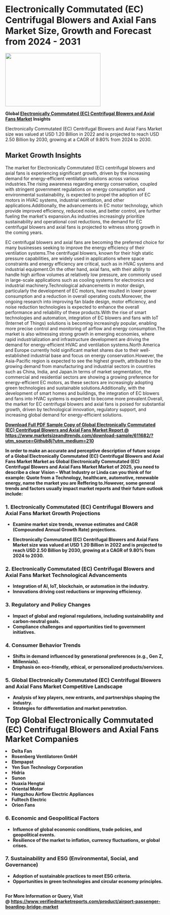 <H1>Electronically Commutated (EC) Centrifugal Blowers and Axial Fans Market Size, Growth and Forecast from 2024 - 2031</H1><img class="aligncenter size-medium wp-image-584254" src="https://thirdeyenews.in/wp-content/uploads/2024/09/Global-Market-Research-300x168.jpeg" alt="" width="300" height="168" /><p><strong>Global&nbsp;<a href="https://www.marketsizeandtrends.com/download-sample/611682/?utm_source=Github8j?utm_medium=210">Electronically Commutated (EC) Centrifugal Blowers and Axial Fans Market</a> Insights</strong></p><p>Electronically Commutated (EC) Centrifugal Blowers and Axial Fans Market size was valued at USD 1.20 Billion in 2022 and is projected to reach USD 2.50 Billion by 2030, growing at a CAGR of 9.80% from 2024 to 2030.</p><p><h2>Market Growth Insights</h2> <p>The market for Electronically Commutated (EC) centrifugal blowers and axial fans is experiencing significant growth, driven by the increasing demand for energy-efficient ventilation solutions across various industries.The rising awareness regarding energy conservation, coupled with stringent government regulations on energy consumption and environmental sustainability, is expected to propel the adoption of EC motors in HVAC systems, industrial ventilation, and other applications.Additionally, the advancements in EC motor technology, which provide improved efficiency, reduced noise, and better control, are further fueling the market's expansion.As industries increasingly prioritize sustainability and operational cost reductions, the demand for EC centrifugal blowers and axial fans is projected to witness strong growth in the coming years.</p> <p><strong><a href="#"></a></strong></p> <p>EC centrifugal blowers and axial fans are becoming the preferred choice for many businesses seeking to improve the energy efficiency of their ventilation systems.The centrifugal blowers, known for their high static pressure capabilities, are widely used in applications where space constraints and energy efficiency are critical, such as in HVAC systems and industrial equipment.On the other hand, axial fans, with their ability to handle high airflow volumes at relatively low pressure, are commonly used in large-scale applications such as cooling systems for electronics and industrial machinery.Technological advancements in motor design, particularly the development of EC motors, have resulted in lower power consumption and a reduction in overall operating costs.Moreover, the ongoing research into improving fan blade design, motor efficiency, and noise reduction technologies is expected to enhance the overall performance and reliability of these products.With the rise of smart technologies and automation, integration of EC blowers and fans with IoT (Internet of Things) solutions is becoming increasingly popular, enabling more precise control and monitoring of airflow and energy consumption.The market is also witnessing strong growth in emerging economies, where rapid industrialization and infrastructure development are driving the demand for energy-efficient HVAC and ventilation systems.North America and Europe currently hold significant market shares due to their well-established industrial base and focus on energy conservation.However, the Asia-Pacific region is expected to see the highest growth, attributed to the growing demand from manufacturing and industrial sectors in countries such as China, India, and Japan.In terms of market segmentation, the commercial and residential sectors are showing a growing preference for energy-efficient EC motors, as these sectors are increasingly adopting green technologies and sustainable solutions.Additionally, with the development of smart homes and buildings, the integration of EC blowers and fans into HVAC systems is expected to become more prevalent.Overall, the market for EC centrifugal blowers and axial fans is poised for substantial growth, driven by technological innovation, regulatory support, and increasing global demand for energy-efficient solutions.</p> <p><strong><a href="#"></p><p><span class=""><strong>Download Full PDF Sample Copy of Global Electronically Commutated (EC) Centrifugal Blowers and Axial Fans Market Report</strong> @ <a href="https://www.marketsizeandtrends.com/download-sample/611682/?utm_source=Github8j?utm_medium=210" target="_blank">https://www.marketsizeandtrends.com/download-sample/611682/?utm_source=Github8j?utm_medium=210</a></span></p><p>In order to make an accurate and perceptive description of future scope of a Global&nbsp;Electronically Commutated (EC) Centrifugal Blowers and Axial Fans Market Market as Global&nbsp;Electronically Commutated (EC) Centrifugal Blowers and Axial Fans Market Market of 2025, you need to describe a clear Vision &ndash; What Industry or Linda can you think of for example: Quote from a Technology, healthcare, automotive, renewable energy, name the market you are Reffering to.However, some general trends and factors usually impact market reports and their future outlook include:</p><h3>1.&nbsp;<strong>Electronically Commutated (EC) Centrifugal Blowers and Axial Fans Market Growth Projections</strong></h3><ul><li>Examine market size trends, revenue estimates and CAGR (Compounded Annual Growth Rate) projections.</li><li><p>Electronically Commutated (EC) Centrifugal Blowers and Axial Fans Market size was valued at USD 1.20 Billion in 2022 and is projected to reach USD 2.50 Billion by 2030, growing at a CAGR of 9.80% from 2024 to 2030.</p></li></ul><h3>2.&nbsp;<strong>Electronically Commutated (EC) Centrifugal Blowers and Axial Fans Market Technological Advancements</strong></h3><ul><li>Integration of AI, IoT, blockchain, or automation in the industry.</li><li>Innovations driving cost reductions or improving efficiency.</li></ul><h3>3.&nbsp;<strong>Regulatory and Policy Changes</strong></h3><ul><li>Impact of global and regional regulations, including sustainability and carbon-neutral goals.</li><li>Compliance challenges and opportunities tied to government initiatives.</li></ul><h3>4.&nbsp;<strong>Consumer Behavior Trends</strong></h3><ul><li>Shifts in demand influenced by generational preferences (e.g., Gen Z, Millennials).</li><li>Emphasis on eco-friendly, ethical, or personalized products/services.</li></ul><h3>5.&nbsp;<strong>Global Electronically Commutated (EC) Centrifugal Blowers and Axial Fans Market Competitive Landscape</strong></h3><ul><li>Analysis of key players, new entrants, and partnerships shaping the industry.</li><li>Strategies for differentiation and market penetration.</li></ul><p data-pm-slice="1 1 []"><span style="color: inherit; font-family: inherit; font-size: 25px;">Top Global Electronically Commutated (EC) Centrifugal Blowers and Axial Fans Market Companies</span></p><div class="" data-test-id=""><p><li>Delta Fan</li><li> Rosenberg Ventilatoren GmbH</li><li> Ebmpapst</li><li> Yen Sun Technology Corporation</li><li> Hidria</li><li> Sunon</li><li> Huaxia Hengtai</li><li> Oriental Motor</li><li> Hangzhou Airflow Electric Appliances</li><li> Fulltech Electric</li><li> Orion Fans</li></p></div><h3>6.&nbsp;<strong>Economic and Geopolitical Factors</strong></h3><ul><li>Influence of global economic conditions, trade policies, and geopolitical events.</li><li>Resilience of the market to inflation, currency fluctuations, or global crises.</li></ul><h3>7.&nbsp;<strong>Sustainability and ESG (Environmental, Social, and Governance)</strong></h3><ul><li>Adoption of sustainable practices to meet ESG criteria.</li><li>Opportunities in green technologies and circular economy principles.</li></ul><h2><strong style="font-size: 14px;">For More Information or Query, Visit @&nbsp;</strong><a style="background-color: #ffffff; font-size: 14px;" href="https://www.marketsizeandtrends.com/report/electronically-commutated-ec-centrifugal-blowers-and-axial-fans-market/" target="_blank">https://www.verifiedmarketreports.com/product/airport-passenger-boarding-bridge-market</a></h2>